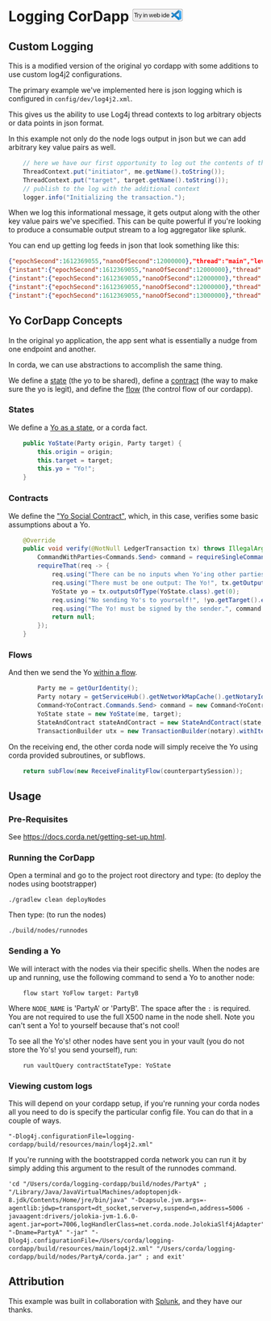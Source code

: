 # Logging CorDapp [<img src="../../webIDE.png" height=25 />](https://ide.corda.net/?folder=/home/coder/samples-java/Basic/yo-cordapp)


## Custom Logging

This is a modified version of the original yo cordapp with some additions to use custom log4j2 configurations.


The primary example we've implemented here is json logging which is configured in `config/dev/log4j2.xml`.

This gives us the ability to use Log4j thread contexts to log arbitrary objects or data points in json format.

In this example not only do the node logs output in json but we can add arbitrary key value pairs as well.

```java
    // here we have our first opportunity to log out the contents of the flow arguments.
    ThreadContext.put("initiator", me.getName().toString());
    ThreadContext.put("target", target.getName().toString());
    // publish to the log with the additional context
    logger.info("Initializing the transaction.");
```

When we log this informational message, it gets output along with the other key value pairs we've specified.
This can be quite powerful if you're looking to produce a consumable output stream to a log aggregator like splunk.

You can end up getting log feeds in json that look something like this:

```json
{"epochSecond":1612369055,"nanoOfSecond":12000000},"thread":"main","level":"INFO","loggerName":"net.corda.node.internal.Node","message":"Vendor: Corda Open Source","endOfBatch":true,"loggerFqcn":"org.apache.logging.slf4j.Log4jLogger","threadId":1,"threadPriority":5}
{"instant":{"epochSecond":1612369055,"nanoOfSecond":12000000},"thread":"main","level":"INFO","loggerName":"net.corda.node.internal.Node","message":"Release: 4.6","endOfBatch":false,"loggerFqcn":"org.apache.logging.slf4j.Log4jLogger","threadId":1,"threadPriority":5}
{"instant":{"epochSecond":1612369055,"nanoOfSecond":12000000},"thread":"main","level":"INFO","loggerName":"net.corda.node.internal.Node","message":"Platform Version: 8","endOfBatch":false,"loggerFqcn":"org.apache.logging.slf4j.Log4jLogger","threadId":1,"threadPriority":5}
{"instant":{"epochSecond":1612369055,"nanoOfSecond":12000000},"thread":"main","level":"INFO","loggerName":"net.corda.node.internal.Node","message":"Revision: 85e387ea730d9be7d6dc2b23caba1ee18305af74","endOfBatch":false,"loggerFqcn":"org.apache.logging.slf4j.Log4jLogger","threadId":1,"threadPriority":5}
{"instant":{"epochSecond":1612369055,"nanoOfSecond":13000000},"thread":"main","level":"INFO","loggerName":"net.corda.node.internal.Node","message":"PID: 94369","endOfBatch":false,"loggerFqcn":"org.apache.logging.slf4j.Log4jLogger","threadId":1,"threadPriority":5}
```


## Yo CorDapp Concepts

In the original yo application, the app sent what is essentially a nudge from one endpoint and another.

In corda, we can use abstractions to accomplish the same thing.


We define a [state](https://training.corda.net/key-concepts/concepts/#states) (the yo to be shared), define a [contract](https://training.corda.net/key-concepts/concepts/#contracts) (the way to make sure the yo is legit), and define the [flow](https://training.corda.net/key-concepts/concepts/#flows) (the control flow of our cordapp).

### States
We define a [Yo as a state](./contracts/src/main/java/net/corda/examples/yo/states/YoState.java#L31-L35), or a corda fact.

```java
    public YoState(Party origin, Party target) {
        this.origin = origin;
        this.target = target;
        this.yo = "Yo!";
    }
```


### Contracts
We define the ["Yo Social Contract"](./contracts/src/main/java/net/corda/examples/yo/contracts/YoContract.java#L21-L32), which, in this case, verifies some basic assumptions about a Yo.

```java
    @Override
    public void verify(@NotNull LedgerTransaction tx) throws IllegalArgumentException {
        CommandWithParties<Commands.Send> command = requireSingleCommand(tx.getCommands(), Commands.Send.class);
        requireThat(req -> {
            req.using("There can be no inputs when Yo'ing other parties", tx.getInputs().isEmpty());
            req.using("There must be one output: The Yo!", tx.getOutputs().size() == 1);
            YoState yo = tx.outputsOfType(YoState.class).get(0);
            req.using("No sending Yo's to yourself!", !yo.getTarget().equals(yo.getOrigin()));
            req.using("The Yo! must be signed by the sender.", command.getSigners().contains(yo.getOrigin().getOwningKey()));
            return null;
        });
    }

```


### Flows
And then we send the Yo [within a flow](./workflows/src/main/java/net/corda/examples/yo/flows/YoFlow.java#L59-L64).

```java
        Party me = getOurIdentity();
        Party notary = getServiceHub().getNetworkMapCache().getNotaryIdentities().get(0);
        Command<YoContract.Commands.Send> command = new Command<YoContract.Commands.Send>(new YoContract.Commands.Send(), ImmutableList.of(me.getOwningKey()));
        YoState state = new YoState(me, target);
        StateAndContract stateAndContract = new StateAndContract(state, YoContract.ID);
        TransactionBuilder utx = new TransactionBuilder(notary).withItems(stateAndContract, command);
```

On the receiving end, the other corda node will simply receive the Yo using corda provided subroutines, or subflows.

```java
    return subFlow(new ReceiveFinalityFlow(counterpartySession));
```


## Usage


### Pre-Requisites

See https://docs.corda.net/getting-set-up.html.


### Running the CorDapp

Open a terminal and go to the project root directory and type: (to deploy the nodes using bootstrapper)
```
./gradlew clean deployNodes
```
Then type: (to run the nodes)

```
./build/nodes/runnodes
```

### Sending a Yo

We will interact with the nodes via their specific shells. When the nodes are up and running, use the following command to send a
Yo to another node:

```
    flow start YoFlow target: PartyB
```

Where `NODE_NAME` is 'PartyA' or 'PartyB'. The space after the `:` is required. You are not required to use the full
X500 name in the node shell. Note you can't sent a Yo! to yourself because that's not cool!

To see all the Yo's! other nodes have sent you in your vault (you do not store the Yo's! you send yourself), run:

```
    run vaultQuery contractStateType: YoState
```

### Viewing custom logs

This will depend on your cordapp setup, if you're running your corda nodes all you need to do is specify the particular config file. You can do that in a couple of ways.


```
"-Dlog4j.configurationFile=logging-cordapp/build/resources/main/log4j2.xml"
```

If you're running with the bootstrapped corda network you can run it by simply adding this argument to the result of the runnodes command.


```
'cd "/Users/corda/logging-cordapp/build/nodes/PartyA" ; "/Library/Java/JavaVirtualMachines/adoptopenjdk-8.jdk/Contents/Home/jre/bin/java" "-Dcapsule.jvm.args=-agentlib:jdwp=transport=dt_socket,server=y,suspend=n,address=5006 -javaagent:drivers/jolokia-jvm-1.6.0-agent.jar=port=7006,logHandlerClass=net.corda.node.JolokiaSlf4jAdapter" "-Dname=PartyA" "-jar" "-Dlog4j.configurationFile=/Users/corda/logging-cordapp/build/resources/main/log4j2.xml" "/Users/corda/logging-cordapp/build/nodes/PartyA/corda.jar" ; and exit'

```



## Attribution

This example was built in collaboration with [Splunk](https://splunk.com), and they have our thanks.






